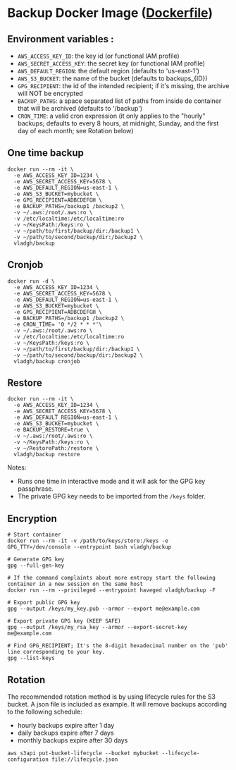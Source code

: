 # Backup Docker Image ([Dockerfile](https://github.com/vladgh/docker_base_images/tree/master/backup))

## Environment variables :

- `AWS_ACCESS_KEY_ID`: the key id (or functional IAM profile)
- `AWS_SECRET_ACCESS_KEY`: the secret key (or functional IAM profile)
- `AWS_DEFAULT_REGION`: the default region (defaults to 'us-east-1')
- `AWS_S3_BUCKET`: the name of the bucket (defaults to backups_{ID})
- `GPG_RECIPIENT`: the id of the intended recipient; if it's missing, the archive will NOT be encrypted
- `BACKUP_PATHS`: a space separated list of paths from inside de container that will be archived (defaults to '/backup')
- `CRON_TIME`: a valid cron expression (it only applies to the "hourly" backups; defaults to every 8 hours, at midnight, Sunday, and the first day of each month; see Rotation below)

## One time backup

```SH
docker run --rm -it \
  -e AWS_ACCESS_KEY_ID=1234 \
  -e AWS_SECRET_ACCESS_KEY=5678 \
  -e AWS_DEFAULT_REGION=us-east-1 \
  -e AWS_S3_BUCKET=mybucket \
  -e GPG_RECIPIENT=ADBCDEFGH \
  -e BACKUP_PATHS=/backup1 /backup2 \
  -v ~/.aws:/root/.aws:ro \
  -v /etc/localtime:/etc/localtime:ro
  -v ~/KeysPath:/keys:ro \
  -v ~/path/to/first/backup/dir:/backup1 \
  -v ~/path/to/second/backup/dir:/backup2 \
  vladgh/backup
```

## Cronjob

```SH
docker run -d \
  -e AWS_ACCESS_KEY_ID=1234 \
  -e AWS_SECRET_ACCESS_KEY=5678 \
  -e AWS_DEFAULT_REGION=us-east-1 \
  -e AWS_S3_BUCKET=mybucket \
  -e GPG_RECIPIENT=ADBCDEFGH \
  -e BACKUP_PATHS=/backup1 /backup2 \
  -e CRON_TIME= '0 */2 * * *'\
  -v ~/.aws:/root/.aws:ro \
  -v /etc/localtime:/etc/localtime:ro
  -v ~/KeysPath:/keys:ro \
  -v ~/path/to/first/backup/dir:/backup1 \
  -v ~/path/to/second/backup/dir:/backup2 \
  vladgh/backup cronjob
```

## Restore

```SH
docker run --rm -it \
  -e AWS_ACCESS_KEY_ID=1234 \
  -e AWS_SECRET_ACCESS_KEY=5678 \
  -e AWS_DEFAULT_REGION=us-east-1 \
  -e AWS_S3_BUCKET=mybucket \
  -e BACKUP_RESTORE=true \
  -v ~/.aws:/root/.aws:ro \
  -v ~/KeysPath:/keys:ro \
  -v ~/RestorePath:/restore \
  vladgh/backup restore
```

Notes:
* Runs one time in interactive mode and it will ask for the GPG key passphrase.
* The private GPG key needs to be imported from the `/keys` folder.

## Encryption

```SH
# Start container
docker run --rm -it -v /path/to/keys/store:/keys -e GPG_TTY=/dev/console --entrypoint bash vladgh/backup

# Generate GPG key
gpg --full-gen-key

# If the command complaints about more entropy start the following container in a new session on the same host
docker run --rm --privileged --entrypoint haveged vladgh/backup -F

# Export public GPG key
gpg --output /keys/my_key.pub --armor --export me@example.com

# Export private GPG key (KEEP SAFE)
gpg --output /keys/my_rsa_key --armor --export-secret-key me@example.com

# Find GPG_RECIPIENT; It's the 8-digit hexadecimal number on the 'pub' line corresponding to your key.
gpg --list-keys
```

## Rotation

The recommended rotation method is by using lifecycle rules for the S3 bucket. A json file is included as example. It will remove backups according to the following schedule:
- hourly backups expire after 1 day
- daily backups expire after 7 days
- monthly backups expire after 30 days

```SH
aws s3api put-bucket-lifecycle --bucket mybucket --lifecycle-configuration file://lifecycle.json
```
